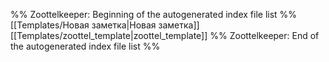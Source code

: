 %% Zoottelkeeper: Beginning of the autogenerated index file list  %%
 [[Templates/Новая заметка|Новая заметка]]
 [[Templates/zoottel_template|zoottel_template]]
%% Zoottelkeeper: End of the autogenerated index file list  %%
